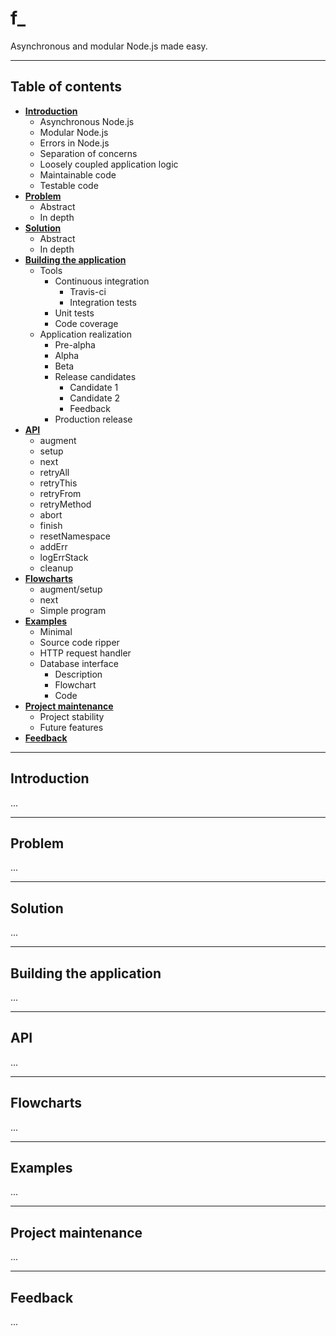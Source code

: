 # f_

Asynchronous and modular Node.js made easy.

---

## Table of contents

* **[Introduction](#introduction)**
  - Asynchronous Node.js
  - Modular Node.js
  - Errors in Node.js
  - Separation of concerns
  - Loosely coupled application logic
  - Maintainable code
  - Testable code
* **[Problem](#problem)**
  - Abstract
  - In depth
* **[Solution](#solution)**
  - Abstract
  - In depth
* **[Building the application](#building-the-application)**
  - Tools
    + Continuous integration
      * Travis-ci 
      * Integration tests
    + Unit tests
    + Code coverage
  - Application realization
    + Pre-alpha
    + Alpha
    + Beta
    + Release candidates
      * Candidate 1
      * Candidate 2
      * Feedback
    + Production release
* **[API](#api)**
  - augment
  - setup
  - next
  - retryAll
  - retryThis
  - retryFrom
  - retryMethod
  - abort
  - finish
  - resetNamespace
  - addErr
  - logErrStack
  - cleanup
* **[Flowcharts](#flowcharts)**
  - augment/setup
  - next
  - Simple program
* **[Examples](#examples)**
  - Minimal
  - Source code ripper
  - HTTP request handler
  - Database interface
    + Description
    + Flowchart
    + Code
* **[Project maintenance](#project-maintenance)**
  - Project stability
  - Future features
* **[Feedback](#feedback)**

---

## Introduction

...

---

## Problem

...

---

## Solution

...

---

## Building the application

...

---

## API

...

---

## Flowcharts

...

---

## Examples

...

---

## Project maintenance

...

---

## Feedback

...